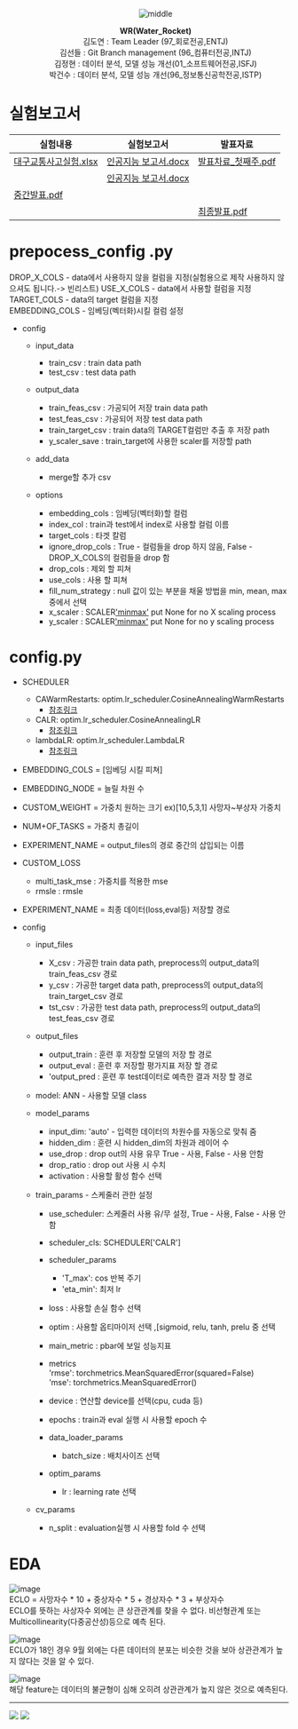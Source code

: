 <ul align="center">
  
![middle](https://capsule-render.vercel.app/api?type=cylinder&color=0147FF&height=150&section=header&text=Wassup&fontColor=FFFFFF&fontSize=70&animation=fadeIn&fontAlignY=55)
  
**WR(Water_Rocket)** <br>
김도연 : Team Leader (97_회로전공,ENTJ)<br> 
김선들 : Git Branch management (96_컴퓨터전공,INTJ)<br>
김정현 : 데이터 분석,  모델 성능 개선(01_소프트웨어전공,ISFJ)<br>
박건수 : 데이터 분석,  모델 성능 개선(96_정보통신공학전공,ISTP)<br></ul>

# 실험보고서
|실험내용|실험보고서|발표자료|
|------|---|---|
|[대구교통사고실험.xlsx](https://github.com/electronicguy97/est_wassup_01/files/13645556/default.xlsx)|[인공지능 보고서.docx](https://github.com/electronicguy97/est_wassup_01/files/13645944/default.docx)|[발표차료_첫째주.pdf](https://github.com/electronicguy97/est_wassup_01/files/13645586/_.pdf)|
||[인공지능 보고서.docx](https://github.com/electronicguy97/est_wassup_01/files/13646021/default.docx)
|[중간발표.pdf](https://github.com/electronicguy97/est_wassup_01/files/13645589/default.pdf)|
|||[최종발표.pdf](https://github.com/electronicguy97/est_wassup_01/files/13645591/default.pdf)|
  
# prepocess_config .py  
  
DROP_X_COLS - data에서 사용하지 않을 컬럼을 지정(실험용으로 제작 사용하지 않으셔도 됩니다.-> 빈리스트)
USE_X_COLS - data에서 사용할 컬럼을 지정  
TARGET_COLS - data의 target 컬럼을 지정  
EMBEDDING_COLS - 임베딩(벡터화)시킬 컬럼 설정

+ config  
  + input_data  
      + train_csv : train data path  
      + test_csv : test data path  

  + output_data
      + train_feas_csv : 가공되어 저장 train data path  
      + test_feas_csv : 가공되어 저장 test data path  
      + train_target_csv : train data의 TARGET컬럼만 추출 후 저장 path  
      + y_scaler_save : train_target에 사용한 scaler를 저장할 path  
  + add_data
    + merge할 추가 csv
  
  + options
      + embedding_cols : 임베딩(벡터화)할 컬럼
      + index_col : train과 test에서 index로 사용할 컬럼 이름  
      + target_cols : 타겟 칼럼  
      + ignore_drop_cols : True - 컬럼들을 drop 하지 않음, False - DROP_X_COLS의 컬럼들을 drop 함  
      + drop_cols : 제외 할 피쳐  
      + use_cols : 사용 할 피쳐  
      + fill_num_strategy : null 값이 있는 부분을 채울 방법을 min, mean, max 중에서 선택  
      + x_scaler : SCALER['minmax']() put None for no X scaling process  
      + y_scaler : SCALER['minmax']() put None for no y scaling process  

# config.py  

+ SCHEDULER
    + CAWarmRestarts: optim.lr_scheduler.CosineAnnealingWarmRestarts  
        + [참조링크](https://pytorch.org/docs/stable/generated/torch.optim.lr_scheduler.CosineAnnealingWarmRestarts.html#torch.optim.lr_scheduler.CosineAnnealingWarmRestarts)  
    + CALR: optim.lr_scheduler.CosineAnnealingLR  
        +  [참조링크](https://pytorch.org/docs/stable/generated/torch.optim.lr_scheduler.CosineAnnealingLR.html)  
    + lambdaLR: optim.lr_scheduler.LambdaLR  
        + [참조링크](https://pytorch.org/docs/stable/generated/torch.optim.lr_scheduler.LambdaLR.html)  
+ EMBEDDING_COLS = [임베딩 시킬 피쳐]
+ EMBEDDING_NODE = 늘릴 차원 수
+ CUSTOM_WEIGHT = 가중치 원하는 크기 ex)[10,5,3,1] 사망자~부상자 가중치
+ NUM+OF_TASKS = 가중치 총길이

+ EXPERIMENT_NAME = output_files의 경로 중간의 삽입되는 이름  

+ CUSTOM_LOSS
  + multi_task_mse : 가중치를 적용한 mse
  + rmsle : rmsle 

+ EXPERIMENT_NAME = 최종 데이터(loss,eval등) 저장할 경로
+ config  
    + input_files  
        + X_csv : 가공한 train data path, preprocess의 output_data의 train_feas_csv 경로  
        + y_csv : 가공한 target data path, preprocess의 output_data의 train_target_csv 경로  
        + tst_csv : 가공한 test data path, preprocess의 output_data의 test_feas_csv 경로  
  
    + output_files  
        + output_train : 훈련 후 저장할 모델의 저장 할 경로  
        + output_eval : 훈련 후 저장할 평가지표 저장 할 경로  
        + 'output_pred : 훈련 후 test데이터로 예측한 결과 저장 할 경로  
  
    + model: ANN - 사용할 모델 class  
    + model_params  
        + input_dim: 'auto' - 입력한 데이터의 차원수를 자동으로 맞춰 줌  
        + hidden_dim : 훈련 시 hidden_dim의 차원과 레이어 수  
        + use_drop : drop out의 사용 유무 True - 사용, False - 사용 안함  
        + drop_ratio : drop out 사용 시 수치  
        + activation : 사용할 활성 함수 선택  
  
    + train_params  - 스케줄러 관한 설정  
        + use_scheduler: 스케줄러 사용 유/무 설정, True - 사용, False - 사용 안 함  
        + scheduler_cls: SCHEDULER['CALR']  
        + scheduler_params  
            + 'T_max': cos 반복 주기  
            + 'eta_min': 최저 lr
  
        + loss : 사용할 손실 함수 선택  
        + optim : 사용할 옵티마이저 선택 ,[sigmoid, relu, tanh, prelu 중 선택
        + main_metric : pbar에 보일 성능지표
        + metrics  
            'rmse': torchmetrics.MeanSquaredError(squared=False)  
            'mse': torchmetrics.MeanSquaredError()  
        + device : 연산할 device를 선택(cpu, cuda 등)  
        + epochs : train과 eval 실행 시 사용할 epoch 수  
        + data_loader_params  
            + batch_size : 배치사이즈 선택  
        + optim_params  
            + lr : learning rate 선택  
    + cv_params  
        + n_split : evaluation실행 시 사용할 fold 수 선택

# EDA

![image](https://github.com/electronicguy97/est_wassup_01/assets/103613730/51435928-e6f8-4579-8ac3-d39744dededf)<br>
ECLO = 사망자수 * 10 + 중상자수 * 5 + 경상자수 * 3 + 부상자수<br>
ECLO를 뜻하는 사상자수 외에는 큰 상관관계를 찾을 수 없다. 비선형관계 또는 Multicollinearity(다중공산성)등으로 예측 된다.<br>


![image](https://github.com/electronicguy97/est_wassup_01/assets/103613730/cee6b82b-6d8f-4065-b2e1-f997b3e0e5b8)<br>
ECLO가 18인 경우 9월 외에는 다른 데이터의 분포는 비슷한 것을 보아 상관관계가 높지 않다는 것을 알 수 있다.

![image](https://github.com/electronicguy97/est_wassup_01/assets/103613730/a96cb048-5a44-4bee-ab85-042ab8ecba61)<br>
해당 feature는 데이터의 불균형이 심해 오히려 상관관계가 높지 않은 것으로 예측된다.

---
<img src="https://img.shields.io/badge/PyTorch-EE4C2C?style=for-the-badge&logo=PyTorch&logoColor=white"> <img src = "https://img.shields.io/badge/python-3776AB?style=for-the-badge&logo=python&logoColor=white">
